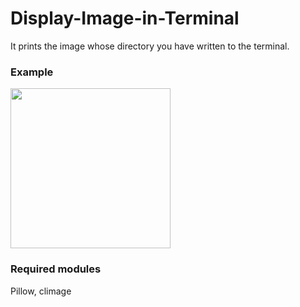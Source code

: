 # Display-Image-in-Terminal

It prints the image whose directory you have written to the terminal.

### Example

<img width=256 src="https://media.discordapp.net/attachments/872416298615857182/1001831911016112298/Display_Image_in_Terminal.jpg"/>

### Required modules

Pillow, climage
